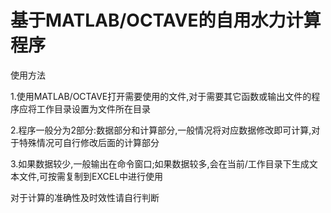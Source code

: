  基于MATLAB/OCTAVE的自用水力计算程序
 =
使用方法

1.使用MATLAB/OCTAVE打开需要使用的文件,对于需要其它函数或输出文件的程序应将工作目录设置为文件所在目录

2.程序一般分为2部分:数据部分和计算部分,一般情况将对应数据修改即可计算,对于特殊情况可自行修改后面的计算部分

3.如果数据较少,一般输出在命令窗口;如果数据较多,会在当前/工作目录下生成文本文件,可按需复制到EXCEL中进行使用

对于计算的准确性及时效性请自行判断
